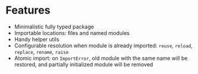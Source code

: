# Features

* Minimalistic fully typed package
* Importable locations: files and named modules
* Handy helper utils
* Configurable resolution when module is already imported: `reuse`, `reload`, `replace`, `rename`, `raise`
* Atomic import: on `ImportError`, old module with the same name will be restored, and partially initialized module will be removed
